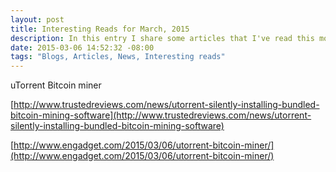 ```yaml
---
layout: post
title: Interesting Reads for March, 2015
description: In this entry I share some articles that I've read this month.
date: 2015-03-06 14:52:32 -08:00
tags: "Blogs, Articles, News, Interesting reads"
---
```


uTorrent Bitcoin miner

[http://www.trustedreviews.com/news/utorrent-silently-installing-bundled-bitcoin-mining-software](http://www.trustedreviews.com/news/utorrent-silently-installing-bundled-bitcoin-mining-software)

[http://www.engadget.com/2015/03/06/utorrent-bitcoin-miner/](http://www.engadget.com/2015/03/06/utorrent-bitcoin-miner/)